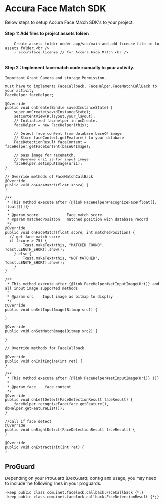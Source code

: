 # Accura Face Match SDK 

Below steps to setup Accura Face Match SDK's to your project.


#### Step 1: Add files to project assets folder:<br />
```
    Create assets folder under app/src/main and add license file in to assets folder.<br />    
    - accuraface.license // for Accura Face Match <br />
    
```

#### Step 2 : Implement face match code manually to your activity.

    Important Grant Camera and storage Permission.

    must have to implements FaceCallback, FaceHelper.FaceMatchCallBack to your activity
    FaceHelper faceHelper;

    @Override
    public void onCreate(Bundle savedInstanceState) {
        super.onCreate(savedInstanceState);
        setContentView(R.layout.your_layout);
        // Initialized facehelper in onCreate.
        faceHelper = new FaceHelper(this);
        
        // Detect face content from database base64 image
        // Store faceContent.getFeature() to your database
        FaceDetectionResult faceContent = faceHelper.getFaceContent(base64Image);

        // pass image for facematch.
        // @params uri1 is for input image
        faceHelper.setInputImage(uri1);
    }

    // Override methods of FaceMatchCallBack
    @Override
    public void onFaceMatch(float score) {
    }

    /**
     * This method execute after {@link FaceHelper#recognizeFace(float[], float[][])}
     *
     * @param score             Face match score
     * @param matchedPosition   matched position with database record
     */
    @Override
    public void onFaceMatch(float score, int matchedPosition) {
      // get face match score
      if (score > 75) {
        	Toast.makeText(this, "MATCHED FOUND", Toast.LENGTH_SHORT).show();
		} else {
			Toast.makeText(this, "NOT MATCHED", Toast.LENGTH_SHORT).show();
        }
	}

    /**
     * This method execute after {@link FaceHelper#setInputImage(Uri)} and all input image supported methods
     *
     * @param src    Input image as bitmap to display
     */
    @Override
    public void onSetInputImage(Bitmap src1) {
       
    }

    @Override
    public void onSetMatchImage(Bitmap src2) {
        
    }

    // Override methods for FaceCallback

    @Override
    public void onInitEngine(int ret) {
    }

    /**
     * This method execute after {@link FaceHelper#setInputImage(Uri)} ()}
     *
     * @param face    face content
     */
    @Override
    public void onLeftDetect(FaceDetectionResult faceResult) {
        faceHelper.recognizeFace(face.getFeature(), dbHelper.getFeatureList());
    }

    //call if face detect
    @Override
    public void onRightDetect(FaceDetectionResult faceResult) {
    }

    @Override
    public void onExtractInit(int ret) {
    }

## ProGuard
Depending on your ProGuard (DexGuard) config and usage, you may need to include the following lines in your proguards.
```
-keep public class com.inet.facelock.callback.FaceCallback {*;}
-keep public class com.inet.facelock.callback.FaceDetectionResult {*;}
```
